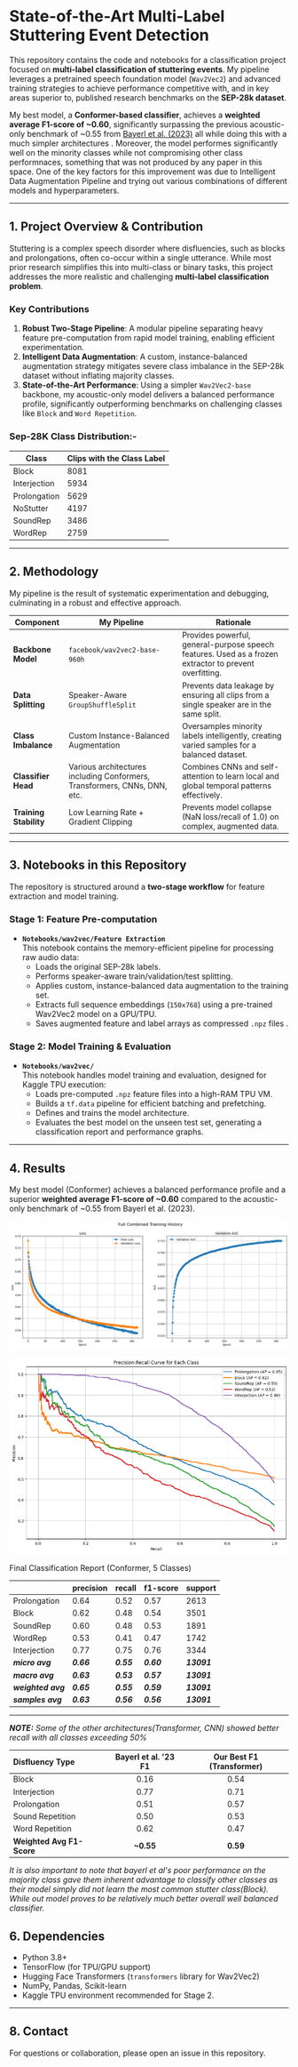 # State-of-the-Art Multi-Label Stuttering Event Detection

This repository contains the code and notebooks for a classification project focused on **multi-label classification of stuttering events**. My pipeline leverages a pretrained speech foundation model (`Wav2Vec2`) and advanced training strategies to achieve performance competitive with, and in key areas superior to, published research benchmarks on the **SEP-28k dataset**.

My best model, a **Conformer-based classifier**, achieves a **weighted average F1-score of ~0.60**, significantly surpassing the previous acoustic-only benchmark of ~0.55 from [Bayerl et al. (2023)](https://arxiv.org/pdf/2305.19255) all while doing this with a much simpler architectures .
Moreover, the model performes significantly well on the minority classes while not compromising other class performnaces, something that was not produced by any paper in this space.
One of the key factors for this improvement was due to Intelligent Data Augmentation Pipeline and trying out various combinations of different models and hyperparameters.

---

## 1. Project Overview & Contribution

Stuttering is a complex speech disorder where disfluencies, such as blocks and prolongations, often co-occur within a single utterance. While most prior research simplifies this into multi-class or binary tasks, this project addresses the more realistic and challenging **multi-label classification problem**.

### Key Contributions
1. **Robust Two-Stage Pipeline**: A modular pipeline separating heavy feature pre-computation from rapid model training, enabling efficient experimentation.
2. **Intelligent Data Augmentation**: A custom, instance-balanced augmentation strategy mitigates severe class imbalance in the SEP-28k dataset without inflating majority classes.
3. **State-of-the-Art Performance**: Using a simpler `Wav2Vec2-base` backbone, my acoustic-only model delivers a balanced performance profile, significantly outperforming benchmarks on challenging classes like `Block` and `Word Repetition`.

### Sep-28K Class Distribution:-

|       Class              |   Clips with the Class Label           |
|--------------------------|----------------------------------------|
Block                      |            8081                        |   
Interjection               |            5934                        |
Prolongation               |            5629                        |
NoStutter                  |            4197                        | 
SoundRep                   |            3486                        | 
WordRep                    |            2759                        |


---

## 2. Methodology

My pipeline is the result of systematic experimentation and debugging, culminating in a robust and effective approach.

| Component                | My Pipeline                     | Rationale                                                                 |
|--------------------------|----------------------------------------|---------------------------------------------------------------------------|
| **Backbone Model**       | `facebook/wav2vec2-base-960h`         | Provides powerful, general-purpose speech features. Used as a frozen extractor to prevent overfitting. |
| **Data Splitting**       | Speaker-Aware `GroupShuffleSplit`      | Prevents data leakage by ensuring all clips from a single speaker are in the same split. |
| **Class Imbalance**      | Custom Instance-Balanced Augmentation  | Oversamples minority labels intelligently, creating varied samples for a balanced dataset. |
| **Classifier Head**      | Various architectures including Conformers, Transformers, CNNs, DNN, etc.                            | Combines CNNs and self-attention to learn local and global temporal patterns effectively. |
| **Training Stability**   | Low Learning Rate + Gradient Clipping | Prevents model collapse (NaN loss/recall of 1.0) on complex, augmented data. |

---

## 3. Notebooks in this Repository

The repository is structured around a **two-stage workflow** for feature extraction and model training.

### Stage 1: Feature Pre-computation
- **`Notebooks/wav2vec/Feature Extraction`**  
  This notebook contains the memory-efficient pipeline for processing raw audio data:
  - Loads the original SEP-28k labels.
  - Performs speaker-aware train/validation/test splitting.
  - Applies custom, instance-balanced data augmentation to the training set.
  - Extracts full sequence embeddings (`150x768`) using a pre-trained Wav2Vec2 model on a GPU/TPU.
  - Saves augmented feature and label arrays as compressed `.npz` files .

### Stage 2: Model Training & Evaluation
- **`Notebooks/wav2vec/`**  
  This notebook handles model training and evaluation, designed for Kaggle TPU execution:
  - Loads pre-computed `.npz` feature files into a high-RAM TPU VM.
  - Builds a `tf.data` pipeline for efficient batching and prefetching.
  - Defines and trains the model architecture.
  - Evaluates the best model on the unseen test set, generating a classification report and performance graphs.

---

## 4. Results

My best model (Conformer) achieves a balanced performance profile and a superior **weighted average F1-score of ~0.60** compared to the acoustic-only benchmark of ~0.55 from Bayerl et al. (2023).

![Training History](./assets/training_history.png)

![Precision-Recall Curve](./assets/PR_Curve.png)

Final Classification Report (Conformer, 5 Classes)

| | precision | recall | f1-score | support |
|---|---|---|---|---|
| Prolongation | 0.64 | 0.52 | 0.57 | 2613 |
| Block | 0.62 | 0.48 | 0.54 | 3501 |
| SoundRep | 0.60 | 0.48 | 0.53 | 1891 |
| WordRep | 0.53 | 0.41 | 0.47 | 1742 |
| Interjection | 0.77 | 0.75 | 0.76 | 3344 |
| ***micro avg*** | ***0.66*** | ***0.55*** | ***0.60*** | ***13091*** |
| ***macro avg*** | ***0.63*** | ***0.53*** | ***0.57*** | ***13091*** |
| ***weighted avg*** | ***0.65*** | ***0.55*** | ***0.59*** | ***13091*** |
| ***samples avg*** | ***0.63*** | ***0.56*** | ***0.56*** | ***13091*** |

---
****NOTE:*** Some of the other architectures(Transformer, CNN) showed better recall with all classes exceeding 50%*

| Disfluency Type   | Bayerl et al. '23 F1 | Our Best F1 (Transformer) |
| :---------------- | :------------------: | :-----------------------: |
| Block             | 0.16                 | 0.54                     |
| Interjection      | 0.77                 | 0.71                      |
| Prolongation      | 0.51                 | 0.57                      |
| Sound Repetition  | 0.50                 | 0.53                      |
| Word Repetition   | 0.62                 | 0.47                      |
| **Weighted Avg F1-Score** | **~0.55** | **0.59** |

*It is also important to note that bayerl et al's poor performance on the majority class gave them inherent advantage to classify other classes as their model simply did not learn the most common stutter class(Block). While out model proves to be relatively much better overall well balanced classifier.*
## 6. Dependencies
- Python 3.8+
- TensorFlow (for TPU/GPU support)
- Hugging Face Transformers (`transformers` library for Wav2Vec2)
- NumPy, Pandas, Scikit-learn
- Kaggle TPU environment recommended for Stage 2.

---

## 8. Contact
For questions or collaboration, please open an issue in this repository.

